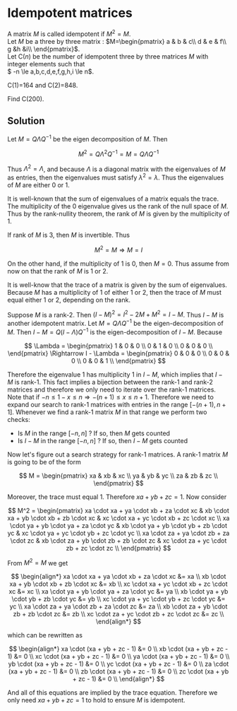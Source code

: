 # Idempotent matrices

A matrix $M$ is called idempotent if $M^2 = M$.<br />
Let $M$ be a three by three matrix : 
$M=\begin{pmatrix} 
  a & b & c\\ 
  d & e & f\\
  g &h &i\\
\end{pmatrix}$.<br />
Let C(<var>n</var>) be the number of  idempotent three by three matrices $M$ with integer elements such that<br />
$ -n \le a,b,c,d,e,f,g,h,i \le n$.

C(1)=164 and C(2)=848.

Find C(200).

## Solution

Let $M = Q \Lambda Q^{-1}$ be the eigen decomposition of $M$. Then

$$
M^2 = Q \Lambda^2 Q^{-1} = M = Q \Lambda Q^{-1} 
$$

Thus $\Lambda^2 = \Lambda$, and because $\Lambda$ is a diagonal matrix with the eigenvalues of $M$ as entries, then the eigenvalues must satisfy $\lambda^2 = \lambda$. Thus the eigenvalues of $M$ are either $0$ or $1$.

It is well-known that the sum of eigenvalues of a matrix equals the trace. The multiplicity of the $0$ eigenvalue gives us the rank of the null space of $M$. Thus by the rank-nullity theorem, the rank of $M$ is given by the multiplicity of $1$.

If rank of $M$ is $3$, then $M$ is invertible. Thus

$$
M^2 = M \Rightarrow M = I
$$

On the other hand, if the multiplicity of $1$ is $0$, then $M = 0$. Thus assume from now on that the rank of $M$ is $1$ or $2$.

It is well-know that the trace of a matrix is given by the sum of eigenvalues. Because $M$ has a multiplicity of $1$ of either $1$ or $2$, then the trace of $M$ must equal either $1$ or $2$, depending on the rank.

Suppose $M$ is a rank-$2$. Then $(I - M)^2 = I^2 - 2M + M^2 = I - M$. Thus $I - M$ is another idempotent matrix. Let $M = Q \Lambda Q^{-1}$ be the eigen-decomposition of $M$. Then $I - M = Q (I - \Lambda) Q^{-1}$ is the eigen-decomposition of $I - M$. Because

$$
\Lambda =
\begin{pmatrix}
1 & 0 & 0 \\
0 & 1 & 0 \\
0 & 0 & 0 \\
\end{pmatrix}
\Rightarrow
I - \Lambda =
\begin{pmatrix}
0 & 0 & 0 \\
0 & 0 & 0 \\
0 & 0 & 1 \\
\end{pmatrix}
$$

Therefore the eigenvalue $1$ has multiplicity $1$ in $I - M$, which implies that $I - M$ is rank-$1$. This fact implies a bijection between the rank-$1$ and rank-$2$ matrices and therefore we only need to iterate over the rank-$1$ matrices. Note that if $-n \le 1 - x \le n \Rightarrow -(n + 1) \le x \le n + 1$. Therefore we need to expand our search to rank-$1$ matrices with entries in the range $[-(n + 1), n + 1]$. Whenever we find a rank-$1$ matrix $M$ in that range we perform two checks:

- Is $M$ in the range $[-n, n]$ ? If so, then $M$ gets counted
- Is $I - M$ in the range $[-n, n]$ ? If so, then $I - M$ gets counted

Now let's figure out a search strategy for rank-$1$ matrices. A rank-$1$ matrix $M$ is going to be of the form

$$
M =
\begin{pmatrix}
xa & xb & xc \\
ya & yb & yc \\
za & zb & zc \\
\end{pmatrix}
$$

Moreover, the trace must equal $1$. Therefore $xa + yb + zc = 1$. Now consider

$$
M^2 =
\begin{pmatrix}
xa \cdot xa + ya \cdot xb + za \cdot xc & xb \cdot xa + yb \cdot xb + zb \cdot xc & xc \cdot xa + yc \cdot xb + zc \cdot xc \\
xa \cdot ya + yb \cdot ya + za \cdot yc & xb \cdot ya + yb \cdot yb + zb \cdot yc & xc \cdot ya + yc \cdot yb + zc \cdot yc \\
xa \cdot za + ya \cdot zb + za \cdot zc & xb \cdot za + yb \cdot zb + zb \cdot zc & xc \cdot za + yc \cdot zb + zc \cdot zc \\
\end{pmatrix}
$$

From $M^2 = M$ we get

$$
\begin{align*}
xa \cdot xa + ya \cdot xb + za \cdot xc &= xa \\
xb \cdot xa + yb \cdot xb + zb \cdot xc &= xb \\
xc \cdot xa + yc \cdot xb + zc \cdot xc &= xc \\
xa \cdot ya + yb \cdot ya + za \cdot yc &= ya \\
xb \cdot ya + yb \cdot yb + zb \cdot yc &= yb \\
xc \cdot ya + yc \cdot yb + zc \cdot yc &= yc \\
xa \cdot za + ya \cdot zb + za \cdot zc &= za \\
xb \cdot za + yb \cdot zb + zb \cdot zc &= zb \\
xc \cdot za + yc \cdot zb + zc \cdot zc &= zc \\
\end{align*}
$$

which can be rewritten as

$$
\begin{align*}
xa \cdot (xa + yb + zc - 1) &= 0 \\
xb \cdot (xa + yb + zc - 1) &= 0 \\
xc \cdot (xa + yb + zc - 1) &= 0 \\
ya \cdot (xa + yb + zc - 1) &= 0 \\
yb \cdot (xa + yb + zc - 1) &= 0 \\
yc \cdot (xa + yb + zc - 1) &= 0 \\
za \cdot (xa + yb + zc - 1) &= 0 \\
zb \cdot (xa + yb + zc - 1) &= 0 \\
zc \cdot (xa + yb + zc - 1) &= 0 \\
\end{align*}
$$

And all of this equations are implied by the trace equation. Therefore we only need $xa + yb + zc = 1$ to hold to ensure $M$ is idempotent.